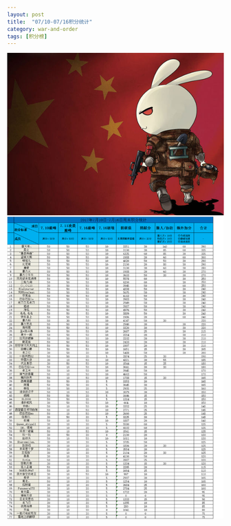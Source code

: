```yaml
---
layout: post
title:  "07/10-07/16积分统计"
category: war-and-order
tags: [积分榜]
---
```

![Logo](/media/files/2017/03/24/logo.jpg)
![Core716](/media/files/2017/07/716.png)